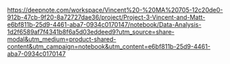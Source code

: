 https://deepnote.com/workspace/Vincent%20-%20MA%20705-12c20de0-912b-47cb-9f20-8a72727dae36/project/Project-3-Vincent-and-Matt-e6bf811b-25d9-4461-aba7-0934c0170147/notebook/Data-Analysis-1d2f6589af7f4341b8f6a5d03eddeed9?utm_source=share-modal&utm_medium=product-shared-content&utm_campaign=notebook&utm_content=e6bf811b-25d9-4461-aba7-0934c0170147
